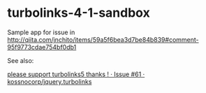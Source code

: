 # turbolinks-4-1-sandbox
Sample app for issue in http://qiita.com/jnchito/items/59a5f6bea3d7be84b839#comment-95f9773cdae754bf0db1

See also:

[please support turbolinks5 thanks \! · Issue \#61 · kossnocorp/jquery\.turbolinks](https://github.com/kossnocorp/jquery.turbolinks/issues/61)